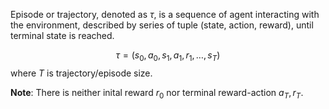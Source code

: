 Episode or trajectory, denoted as $\tau$, is a sequence of agent interacting with the environment, described by series of tuple (state, action, reward), until terminal state is reached.

$$\tau = (s_0, a_0, s_1, a_1, r_1, \dots, s_T)$$
where $T$ is trajectory/episode size.

**Note**: There is neither inital reward $r_0$ nor terminal reward-action $a_T, r_T$.